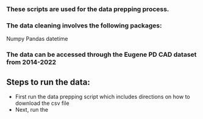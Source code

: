 ### These scripts are used for the data prepping process. 

### The data cleaning involves the following packages:

Numpy
Pandas
datetime

### The data can be accessed through the Eugene PD CAD dataset from 2014-2022

## Steps to run the data:

- First run the data prepping script which includes directions on how to download the csv file
- Next, run the 
